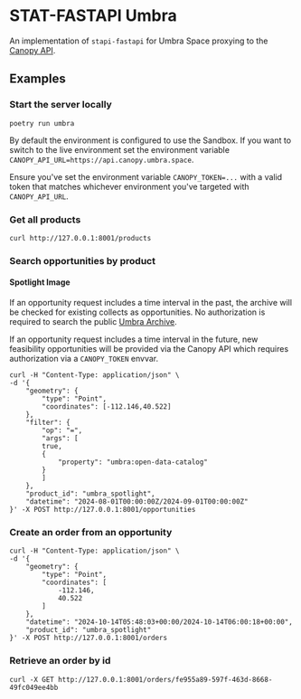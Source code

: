 # STAT-FASTAPI Umbra
An implementation of `stapi-fastapi` for Umbra Space proxying to the [Canopy API](https://docs.canopy.umbra.space/reference).

## Examples

### Start the server locally

```
poetry run umbra
```

By default the environment is configured to use the Sandbox. If you want to switch to the live environment set the environment variable `CANOPY_API_URL=https://api.canopy.umbra.space`.

Ensure you've set the environment variable `CANOPY_TOKEN=...` with a valid token that matches whichever environment you've targeted with `CANOPY_API_URL`.

### Get all products

```
curl http://127.0.0.1:8001/products
```

### Search opportunities by product

#### Spotlight Image

If an opportunity request includes a time interval in the past, the archive will be checked for existing collects as opportunities. No authorization is required to search the public [Umbra Archive](https://docs.canopy.umbra.space/docs/archive-catalog-searching-via-stac-api).

If an opportunity request includes a time interval in the future, new feasibility opportunities will be provided via the Canopy API which requires authorization via a `CANOPY_TOKEN` envvar.

```
curl -H "Content-Type: application/json" \
-d '{
    "geometry": {
        "type": "Point",
        "coordinates": [-112.146,40.522]
    },
    "filter": {
        "op": "=",
        "args": [
        true,
        {
            "property": "umbra:open-data-catalog"
        }
        ]
    },
    "product_id": "umbra_spotlight",
    "datetime": "2024-08-01T00:00:00Z/2024-09-01T00:00:00Z"
}' -X POST http://127.0.0.1:8001/opportunities
```

### Create an order from an opportunity

```
curl -H "Content-Type: application/json" \
-d '{
    "geometry": {
        "type": "Point",
        "coordinates": [
            -112.146,
            40.522
        ]
    },
    "datetime": "2024-10-14T05:48:03+00:00/2024-10-14T06:00:18+00:00",
    "product_id": "umbra_spotlight"
}' -X POST http://127.0.0.1:8001/orders
```

### Retrieve an order by id
```
curl -X GET http://127.0.0.1:8001/orders/fe955a89-597f-463d-8668-49fc049ee4bb
```